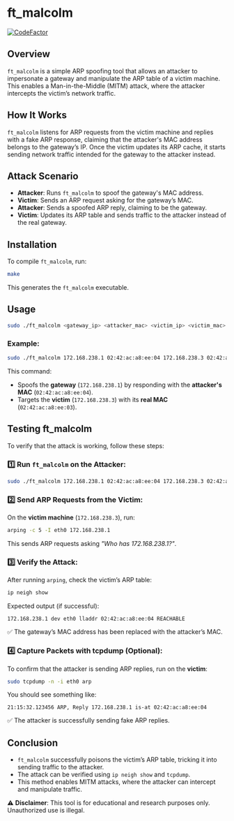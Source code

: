 # ft\_malcolm
[![CodeFactor](https://www.codefactor.io/repository/github/israelr1099/ft_malcolm/badge)](https://www.codefactor.io/repository/github/israelr1099/ft_malcolm)
## Overview

`ft_malcolm` is a simple ARP spoofing tool that allows an attacker to impersonate a gateway and manipulate the ARP table of a victim machine. This enables a Man-in-the-Middle (MITM) attack, where the attacker intercepts the victim’s network traffic.

## How It Works

`ft_malcolm` listens for ARP requests from the victim machine and replies with a fake ARP response, claiming that the attacker's MAC address belongs to the gateway’s IP. Once the victim updates its ARP cache, it starts sending network traffic intended for the gateway to the attacker instead.

## Attack Scenario

- **Attacker**: Runs `ft_malcolm` to spoof the gateway's MAC address.
- **Victim**: Sends an ARP request asking for the gateway’s MAC.
- **Attacker**: Sends a spoofed ARP reply, claiming to be the gateway.
- **Victim**: Updates its ARP table and sends traffic to the attacker instead of the real gateway.

## Installation

To compile `ft_malcolm`, run:

```sh
make
```

This generates the `ft_malcolm` executable.

## Usage

```sh
sudo ./ft_malcolm <gateway_ip> <attacker_mac> <victim_ip> <victim_mac>
```

### Example:

```sh
sudo ./ft_malcolm 172.168.238.1 02:42:ac:a8:ee:04 172.168.238.3 02:42:ac:a8:ee:03
```

This command:

- Spoofs the **gateway** (`172.168.238.1`) by responding with the **attacker's MAC** (`02:42:ac:a8:ee:04`).
- Targets the **victim** (`172.168.238.3`) with its **real MAC** (`02:42:ac:a8:ee:03`).

## Testing ft\_malcolm

To verify that the attack is working, follow these steps:

### 1️⃣ Run `ft_malcolm` on the Attacker:

```sh
sudo ./ft_malcolm 172.168.238.1 02:42:ac:a8:ee:04 172.168.238.3 02:42:ac:a8:ee:03
```

### 2️⃣ Send ARP Requests from the Victim:

On the **victim machine** (`172.168.238.3`), run:

```sh
arping -c 5 -I eth0 172.168.238.1
```

This sends ARP requests asking *"Who has 172.168.238.1?"*.

### 3️⃣ Verify the Attack:

After running `arping`, check the victim’s ARP table:

```sh
ip neigh show
```

Expected output (if successful):

```
172.168.238.1 dev eth0 lladdr 02:42:ac:a8:ee:04 REACHABLE
```

✅ The gateway’s MAC address has been replaced with the attacker’s MAC.

### 4️⃣ Capture Packets with tcpdump (Optional):

To confirm that the attacker is sending ARP replies, run on the **victim**:

```sh
sudo tcpdump -n -i eth0 arp
```

You should see something like:

```
21:15:32.123456 ARP, Reply 172.168.238.1 is-at 02:42:ac:a8:ee:04
```

✅ The attacker is successfully sending fake ARP replies.

## Conclusion

- `ft_malcolm` successfully poisons the victim’s ARP table, tricking it into sending traffic to the attacker.
- The attack can be verified using `ip neigh show` and `tcpdump`.
- This method enables MITM attacks, where the attacker can intercept and manipulate traffic.

⚠ **Disclaimer**: This tool is for educational and research purposes only. Unauthorized use is illegal.

[def]: https://www.codefactor.io/repository/github/israelr1099/ft_malcolm